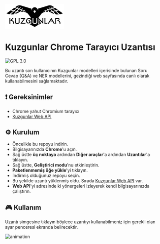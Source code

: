 <img src="images/header_background.jpg" height ="38%" width="38%"></img> 

# Kuzgunlar Chrome Tarayıcı Uzantısı

![GPL 3.0](https://img.shields.io/badge/license-GPLv3-red.svg)

Bu uzantı son kullanıcının Kuzgunlar modelleri içerisinde bulunan Soru Cevap (Q&A) ve NER modellerini, gezindiği web sayfasında canlı olarak kullanabilmesini sağlamaktadır.

## :exclamation: Gereksinimler

 * Chrome yahut Chromium tarayıcı
 * [Kuzgunlar Web API](https://github.com/kuzgnlar/model-web-arayuzu)

## ⚙ Kurulum

 * Öncelikle bu repoyu indirin.
 * Bilgisayarınızda **Chrome**'u açın.
 * Sağ üstte **üç noktaya** ardından **Diğer araçlar**'a ardından **Uzantılar**'a tıklayın.
 * Sağ üstte, **Geliştirici modu**'nu etkinleştirin.
 * **Paketlenmemiş öğe yükle**'yi tıklayın.
 * İndirmiş olduğunuz repoyu seçin.
 * Bu şekilde uzantı yüklenmiş oldu. Sırada [Kuzgunlar Web API](https://github.com/kuzgnlar/model-web-arayuzu) var.
 * **Web API**'yi adresinde ki yönergeleri izleyerek kendi bilgisayarınızda çalıştırın.
 
## :video_game: Kullanım

Uzantı simgesine tıklayın böylece uzantıyı kullanabilmeniz için gerekli olan ayar penceresi ekranda belirecektir.

![animation](images/extension.gif)

